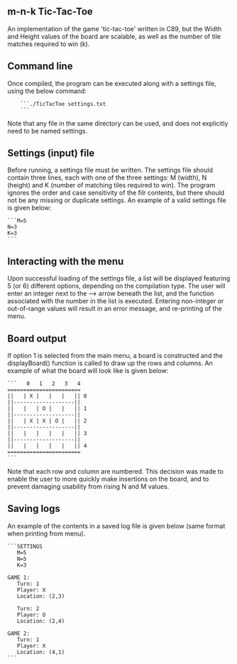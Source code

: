 ## m-n-k Tic-Tac-Toe

An implementation of the game 'tic-tac-toe' written in C89, but the Width and
Height values of the board are scalable, as well as the number of tile matches
required to win (k).

## Command line

Once compiled, the program can be executed along with a settings file, using the below command:

        ```./TicTacToe settings.txt
        ```

Note that any file in the same directory can be used, and does not explicitly need to be named settings.

## Settings (input) file

Before running, a settings file must be written. The settings file should contain three lines, each with one of the three settings: M (width), N (height) and K (number of matching tiles required to win). The program ignores the order and case sensitivity of the filr contents, but there should not be any missing or duplicate settings. An example of a valid settings file is given below:

    ```M=5
    N=3
    K=3
    ```

## Interacting with the menu 

Upon successful loading of the settings file, a list will be displayed featuring 5 (or 6) different options, depending on the compilation type. The user will enter an integer next to the --> arrow beneath the list, and the function associated with the number in the list is executed. Entering non-integer or out-of-range values will result in an error message, and re-printing of the menu.

## Board output

If option 1 is selected from the main menu, a board is constructed and the displayBoard() function is called to draw up the rows and columns. An example of what the board will look like is given below:

    ```   0   1   2   3   4
    =======================
    ||   | X |   |   |   || 0
    ||-------------------|| 
    ||   |   | O |   |   || 1
    ||-------------------||
    ||   | X | X | O |   || 2
    ||-------------------||
    ||   |   |   |   |   || 3
    ||-------------------||
    ||   |   |   |   |   || 4
    =======================
    ```

Note that each row and column are numbered. This decision was made to enable the user to more quickly make insertions on the board, and to prevent damaging usability from rising N and M values.

## Saving logs

An example of the contents in a saved log file is given below (same format when printing from menu).

    ```SETTINGS
       M=5
       N=5
       K=3

    GAME 1:
       Turn: 1
       Player: X
       Location: (2,3)

       Turn: 2
       Player: O
       Location: (2,4)

    GAME 2:
       Turn: 1
       Player: X
       Location: (4,1)
    ```
